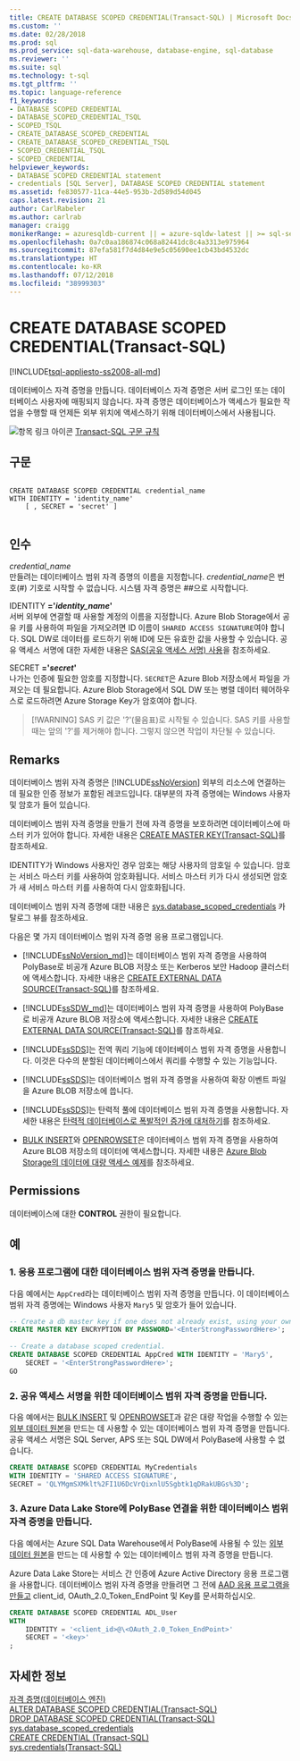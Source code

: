 ```yaml
---
title: CREATE DATABASE SCOPED CREDENTIAL(Transact-SQL) | Microsoft Docs
ms.custom: ''
ms.date: 02/28/2018
ms.prod: sql
ms.prod_service: sql-data-warehouse, database-engine, sql-database
ms.reviewer: ''
ms.suite: sql
ms.technology: t-sql
ms.tgt_pltfrm: ''
ms.topic: language-reference
f1_keywords:
- DATABASE SCOPED CREDENTIAL
- DATABASE_SCOPED_CREDENTIAL_TSQL
- SCOPED_TSQL
- CREATE_DATABASE_SCOPED_CREDENTIAL
- CREATE_DATABASE_SCOPED_CREDENTIAL_TSQL
- SCOPED_CREDENTIAL_TSQL
- SCOPED_CREDENTIAL
helpviewer_keywords:
- DATABASE SCOPED CREDENTIAL statement
- credentials [SQL Server], DATABASE SCOPED CREDENTIAL statement
ms.assetid: fe830577-11ca-44e5-953b-2d589d54d045
caps.latest.revision: 21
author: CarlRabeler
ms.author: carlrab
manager: craigg
monikerRange: = azuresqldb-current || = azure-sqldw-latest || >= sql-server-2016 || = sqlallproducts-allversions || >= aps-pdw-2016
ms.openlocfilehash: 0a7c0aa186874c068a82441dc8c4a3313e975964
ms.sourcegitcommit: 87efa581f7d4d84e9e5c05690ee1cb43bd4532dc
ms.translationtype: HT
ms.contentlocale: ko-KR
ms.lasthandoff: 07/12/2018
ms.locfileid: "38999303"
---
```

# <a name="create-database-scoped-credential-transact-sql"></a>CREATE DATABASE SCOPED CREDENTIAL(Transact-SQL)
[!INCLUDE[tsql-appliesto-ss2008-all-md](../../includes/tsql-appliesto-ss2008-all-md.md)]

  데이터베이스 자격 증명을 만듭니다. 데이터베이스 자격 증명은 서버 로그인 또는 데이터베이스 사용자에 매핑되지 않습니다. 자격 증명은 데이터베이스가 액세스가 필요한 작업을 수행할 때 언제든 외부 위치에 액세스하기 위해 데이터베이스에서 사용됩니다.  
  
 ![항목 링크 아이콘](../../database-engine/configure-windows/media/topic-link.gif "항목 링크 아이콘") [Transact-SQL 구문 규칙](../../t-sql/language-elements/transact-sql-syntax-conventions-transact-sql.md)  
  
## <a name="syntax"></a>구문  
  
```  
 
CREATE DATABASE SCOPED CREDENTIAL credential_name   
WITH IDENTITY = 'identity_name'  
    [ , SECRET = 'secret' ]  
  
```  
  
## <a name="arguments"></a>인수  
 *credential_name*  
 만들려는 데이터베이스 범위 자격 증명의 이름을 지정합니다. *credential_name*은 번호(#) 기호로 시작할 수 없습니다. 시스템 자격 증명은 ##으로 시작합니다.  
  
 IDENTITY **='***identity_name***'**  
 서버 외부에 연결할 때 사용할 계정의 이름을 지정합니다. Azure Blob Storage에서 공유 키를 사용하여 파일을 가져오려면 ID 이름이 `SHARED ACCESS SIGNATURE`여야 합니다. SQL DW로 데이터를 로드하기 위해 ID에 모든 유효한 값을 사용할 수 있습니다. 공유 액세스 서명에 대한 자세한 내용은 [SAS(공유 액세스 서명) 사용](https://docs.microsoft.com/azure/storage/storage-dotnet-shared-access-signature-part-1)을 참조하세요.  
  
 SECRET **='***secret***'**  
 나가는 인증에 필요한 암호를 지정합니다. `SECRET`은 Azure Blob 저장소에서 파일을 가져오는 데 필요합니다. Azure Blob Storage에서 SQL DW 또는 병렬 데이터 웨어하우스로 로드하려면 Azure Storage Key가 암호여야 합니다.  
>  [!WARNING]
>  SAS 키 값은 '?'(물음표)로 시작될 수 있습니다. SAS 키를 사용할 때는 앞의 '?'를 제거해야 합니다. 그렇지 않으면 작업이 차단될 수 있습니다.  
  
## <a name="remarks"></a>Remarks  
 데이터베이스 범위 자격 증명은 [!INCLUDE[ssNoVersion](../../includes/ssnoversion-md.md)] 외부의 리소스에 연결하는 데 필요한 인증 정보가 포함된 레코드입니다. 대부분의 자격 증명에는 Windows 사용자 및 암호가 들어 있습니다.  
  
 데이터베이스 범위 자격 증명을 만들기 전에 자격 증명을 보호하려면 데이터베이스에 마스터 키가 있어야 합니다. 자세한 내용은 [CREATE MASTER KEY&#40;Transact-SQL&#41;](../../t-sql/statements/create-master-key-transact-sql.md)를 참조하세요.  
  
 IDENTITY가 Windows 사용자인 경우 암호는 해당 사용자의 암호일 수 있습니다. 암호는 서비스 마스터 키를 사용하여 암호화됩니다. 서비스 마스터 키가 다시 생성되면 암호가 새 서비스 마스터 키를 사용하여 다시 암호화됩니다.  
   
 데이터베이스 범위 자격 증명에 대한 내용은 [sys.database_scoped_credentials](../../relational-databases/system-catalog-views/sys-database-scoped-credentials-transact-sql.md) 카탈로그 뷰를 참조하세요.  
  
 
 다음은 몇 가지 데이터베이스 범위 자격 증명 응용 프로그램입니다.  
  
- [!INCLUDE[ssNoVersion_md](../../includes/ssnoversion-md.md)]는 데이터베이스 범위 자격 증명을 사용하여 PolyBase로 비공개 Azure BLOB 저장소 또는 Kerberos 보안 Hadoop 클러스터에 액세스합니다. 자세한 내용은 [CREATE EXTERNAL DATA SOURCE(Transact-SQL)](../../t-sql/statements/create-external-data-source-transact-sql.md)를 참조하세요.  

- [!INCLUDE[ssSDW_md](../../includes/sssdw-md.md)]는 데이터베이스 범위 자격 증명을 사용하여 PolyBase로 비공개 Azure BLOB 저장소에 액세스합니다. 자세한 내용은 [CREATE EXTERNAL DATA SOURCE(Transact-SQL)](../../t-sql/statements/create-external-data-source-transact-sql.md)를 참조하세요.
  
- [!INCLUDE[ssSDS](../../includes/sssds-md.md)]는 전역 쿼리 기능에 데이터베이스 범위 자격 증명을 사용합니다. 이것은 다수의 분할된 데이터베이스에서 쿼리를 수행할 수 있는 기능입니다.  
  
- [!INCLUDE[ssSDS](../../includes/sssds-md.md)]는 데이터베이스 범위 자격 증명을 사용하여 확장 이벤트 파일을 Azure BLOB 저장소에 씁니다.  
  
- [!INCLUDE[ssSDS](../../includes/sssds-md.md)]는 탄력적 풀에 데이터베이스 범위 자격 증명을 사용합니다. 자세한 내용은 [탄력적 데이터베이스로 폭발적인 증가에 대처하기](https://azure.microsoft.com/documentation/articles/sql-database-elastic-pool/)를 참조하세요.  

- [BULK INSERT](../../t-sql/statements/bulk-insert-transact-sql.md)와 [OPENROWSET](../../t-sql/functions/openrowset-transact-sql.md)은 데이터베이스 범위 자격 증명을 사용하여 Azure BLOB 저장소의 데이터에 액세스합니다. 자세한 내용은 [Azure Blob Storage의 데이터에 대량 액세스 예제](../../relational-databases/import-export/examples-of-bulk-access-to-data-in-azure-blob-storage.md)를 참조하세요. 
  
## <a name="permissions"></a>Permissions  
 데이터베이스에 대한 **CONTROL** 권한이 필요합니다.  
  
## <a name="examples"></a>예  
### <a name="a-creating-a-database-scoped-credential-for-your-application"></a>1. 응용 프로그램에 대한 데이터베이스 범위 자격 증명을 만듭니다.
 다음 예에서는 `AppCred`라는 데이터베이스 범위 자격 증명을 만듭니다. 이 데이터베이스 범위 자격 증명에는 Windows 사용자 `Mary5` 및 암호가 들어 있습니다.  
  
```sql  
-- Create a db master key if one does not already exist, using your own password.  
CREATE MASTER KEY ENCRYPTION BY PASSWORD='<EnterStrongPasswordHere>';  
  
-- Create a database scoped credential.  
CREATE DATABASE SCOPED CREDENTIAL AppCred WITH IDENTITY = 'Mary5',   
    SECRET = '<EnterStrongPasswordHere>';  
GO  
```  

### <a name="b-creating-a-database-scoped-credential-for-a-shared-access-signature"></a>2. 공유 액세스 서명을 위한 데이터베이스 범위 자격 증명을 만듭니다.   
다음 예에서는 [BULK INSERT](../../t-sql/statements/bulk-insert-transact-sql.md) 및 [OPENROWSET](../../t-sql/functions/openrowset-transact-sql.md)과 같은 대량 작업을 수행할 수 있는 [외부 데이터 원본](../../t-sql/statements/create-external-data-source-transact-sql.md)을 만드는 데 사용할 수 있는 데이터베이스 범위 자격 증명을 만듭니다. 공유 액세스 서명은 SQL Server, APS 또는 SQL DW에서 PolyBase에 사용할 수 없습니다.
```sql
CREATE DATABASE SCOPED CREDENTIAL MyCredentials  
WITH IDENTITY = 'SHARED ACCESS SIGNATURE',
SECRET = 'QLYMgmSXMklt%2FI1U6DcVrQixnlU5Sgbtk1qDRakUBGs%3D';
```
  
### <a name="c-creating-a-database-scoped-credential-for-polybase-connectivity-to-azure-data-lake-store"></a>3. Azure Data Lake Store에 PolyBase 연결을 위한 데이터베이스 범위 자격 증명을 만듭니다.  
다음 예에서는 Azure SQL Data Warehouse에서 PolyBase에 사용될 수 있는 [외부 데이터 원본](../../t-sql/statements/create-external-data-source-transact-sql.md)을 만드는 데 사용할 수 있는 데이터베이스 범위 자격 증명을 만듭니다.

Azure Data Lake Store는 서비스 간 인증에 Azure Active Directory 응용 프로그램을 사용합니다.
데이터베이스 범위 자격 증명을 만들려면 그 전에 [AAD 응용 프로그램을 만들고](https://docs.microsoft.com/en-us/azure/data-lake-store/data-lake-store-authenticate-using-active-directory) client_id, OAuth_2.0_Token_EndPoint 및 Key를 문서화하십시오.

```sql
CREATE DATABASE SCOPED CREDENTIAL ADL_User
WITH
    IDENTITY = '<client_id>@\<OAuth_2.0_Token_EndPoint>'
    SECRET = '<key>'
;
```  
  
  
  
## <a name="more-information"></a>자세한 정보  
 [자격 증명&#40;데이터베이스 엔진&#41;](../../relational-databases/security/authentication-access/credentials-database-engine.md)   
 [ALTER DATABASE SCOPED CREDENTIAL&#40;Transact-SQL&#41;](../../t-sql/statements/alter-database-scoped-credential-transact-sql.md)   
 [DROP DATABASE SCOPED CREDENTIAL&#40;Transact-SQL&#41;](../../t-sql/statements/drop-database-scoped-credential-transact-sql.md)   
 [sys.database_scoped_credentials](../../relational-databases/system-catalog-views/sys-database-scoped-credentials-transact-sql.md)   
 [CREATE CREDENTIAL &#40;Transact-SQL&#41;](../../t-sql/statements/create-credential-transact-sql.md)   
 [sys.credentials&#40;Transact-SQL&#41;](../../relational-databases/system-catalog-views/sys-credentials-transact-sql.md)  
  
  
